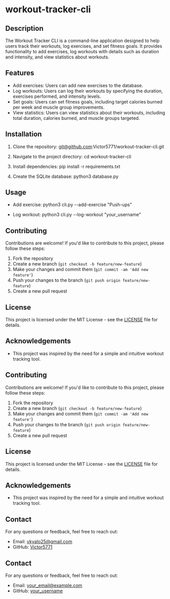 # workout-tracker-cli

## Description
The Workout Tracker CLI is a command-line application designed to help users track their workouts, log exercises, and set fitness goals. It provides functionality to add exercises, log workouts with details such as duration and intensity, and view statistics about workouts.

## Features
- Add exercises: Users can add new exercises to the database.
- Log workouts: Users can log their workouts by specifying the duration, exercises performed, and intensity levels.
- Set goals: Users can set fitness goals, including target calories burned per week and muscle group improvements.
- View statistics: Users can view statistics about their workouts, including total duration, calories burned, and muscle groups targeted.

## Installation
1. Clone the repository:
    git@github.com:Victor5771/workout-tracker-cli.git

2. Navigate to the project directory:
    cd workout-tracker-cli

3. Install dependencies:
    pip install -r requirements.txt

4. Create the SQLite database:
   python3 database.py


## Usage
- Add exercise:
   python3 cli.py --add-exercise "Push-ups"

- Log workout:
   python3 cli.py --log-workout "your_username"


## Contributing
Contributions are welcome! If you'd like to contribute to this project, please follow these steps:
1. Fork the repository
2. Create a new branch (`git checkout -b feature/new-feature`)
3. Make your changes and commit them (`git commit -am 'Add new feature'`)
4. Push your changes to the branch (`git push origin feature/new-feature`)
5. Create a new pull request

## License
This project is licensed under the MIT License - see the [LICENSE](LICENSE) file for details.

## Acknowledgements
- This project was inspired by the need for a simple and intuitive workout tracking tool.

## Contributing
Contributions are welcome! If you'd like to contribute to this project, please follow these steps:
1. Fork the repository
2. Create a new branch (`git checkout -b feature/new-feature`)
3. Make your changes and commit them (`git commit -am 'Add new feature'`)
4. Push your changes to the branch (`git push origin feature/new-feature`)
5. Create a new pull request

## License
This project is licensed under the MIT License - see the [LICENSE](LICENSE) file for details.

## Acknowledgements
- This project was inspired by the need for a simple and intuitive workout tracking tool.


## Contact
For any questions or feedback, feel free to reach out:
- Email:  vkyalo25@gmail.com
- GitHub: [Victor5771](https://github.com/Victor5771)


## Contact
For any questions or feedback, feel free to reach out:
- Email: your_email@example.com
- GitHub: [your_username](https://github.com/your_username)

